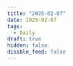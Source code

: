 ```yaml
---
title: "2025-02-07"
date: 2025-02-07
tags:
  - Daily
draft: true
hidden: false
disable_feed: false
---
```


